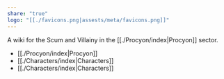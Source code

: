 ```yaml
---
share: "true"
logo: "[[./favicons.png|assests/meta/favicons.png]]"
---
```


A wiki for the Scum and Villainy in the [[./Procyon/index|Procyon]] sector.

- [[./Procyon/index|Procyon]]
- [[./Characters/index|Characters]]
- [[./Characters/index|Characters]]